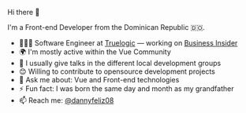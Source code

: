 Hi there 👋

I'm a Front-end Developer from the Dominican Republic 🇩🇴.
- 👨🏽‍💻 Software Engineer at [Truelogic](https://www.truelogicsoftware.com/) — working on [Business Insider](https://www.businessinsider.com)
- 🌍 I'm mostly active within the Vue Community
- 🎤 I usually give talks in the different local development groups
- 😊 Willing to contribute to opensource development projects
- 💬 Ask me about: Vue and Front-end technologies
- ⚡️ Fun fact: I was born the same day and month as my grandfather
- 📫 Reach me: <a href="https://twitter.com/dannyfeliz08">@dannyfeliz08</a>

